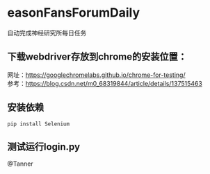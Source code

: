 # easonFansForumDaily
自动完成神经研究所每日任务

## 下载webdriver存放到chrome的安装位置：
网址：https://googlechromelabs.github.io/chrome-for-testing/ \
参考：https://blog.csdn.net/m0_68319844/article/details/137515463

## 安装依赖
 `pip install Selenium`

## 测试运行login.py
@Tanner